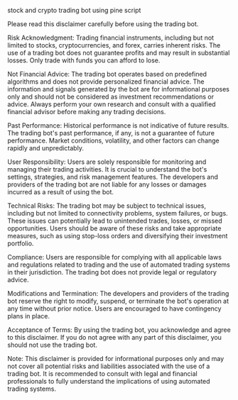 stock and crypto trading bot using pine script

Please read this disclaimer carefully before using the trading bot.

Risk Acknowledgment: Trading financial instruments, including but not limited to stocks, cryptocurrencies, and forex, carries inherent risks. The use of a trading bot does not guarantee profits and may result in substantial losses. Only trade with funds you can afford to lose.

Not Financial Advice: The trading bot operates based on predefined algorithms and does not provide personalized financial advice. The information and signals generated by the bot are for informational purposes only and should not be considered as investment recommendations or advice. Always perform your own research and consult with a qualified financial advisor before making any trading decisions.

Past Performance: Historical performance is not indicative of future results. The trading bot's past performance, if any, is not a guarantee of future performance. Market conditions, volatility, and other factors can change rapidly and unpredictably.

User Responsibility: Users are solely responsible for monitoring and managing their trading activities. It is crucial to understand the bot's settings, strategies, and risk management features. The developers and providers of the trading bot are not liable for any losses or damages incurred as a result of using the bot.

Technical Risks: The trading bot may be subject to technical issues, including but not limited to connectivity problems, system failures, or bugs. These issues can potentially lead to unintended trades, losses, or missed opportunities. Users should be aware of these risks and take appropriate measures, such as using stop-loss orders and diversifying their investment portfolio.

Compliance: Users are responsible for complying with all applicable laws and regulations related to trading and the use of automated trading systems in their jurisdiction. The trading bot does not provide legal or regulatory advice.

Modifications and Termination: The developers and providers of the trading bot reserve the right to modify, suspend, or terminate the bot's operation at any time without prior notice. Users are encouraged to have contingency plans in place.

Acceptance of Terms: By using the trading bot, you acknowledge and agree to this disclaimer. If you do not agree with any part of this disclaimer, you should not use the trading bot.

Note: This disclaimer is provided for informational purposes only and may not cover all potential risks and liabilities associated with the use of a trading bot. It is recommended to consult with legal and financial professionals to fully understand the implications of using automated trading systems.
